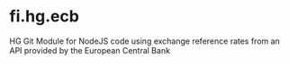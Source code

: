 # fi.hg.ecb
HG Git Module for NodeJS code using exchange reference rates from an API provided by the European Central Bank
